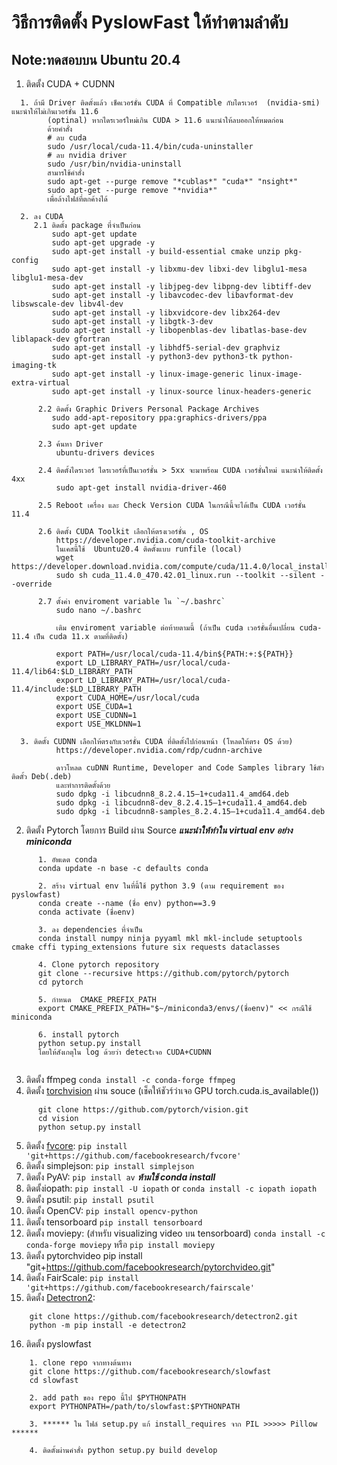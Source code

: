 # วิธีการติดตั้ง PyslowFast ให้ทำตามลำดับ
## Note:ทดสอบบน Ubuntu 20.4
1. ติดตั้ง CUDA  + CUDNN
```
  1. ถ้ามี Driver ติดตั้งแล้ว เช็คเวอร์ชั่น CUDA ที่ Compatible กับไดรเวอร์  (nvidia-smi) แนะนำให้ไม่เกินเวอร์ชั่น 11.6
        (optinal) หากไดรเวอร์ใหม่เกิน CUDA > 11.6 แนะนำให้ลบออกให้หมดก่อน
        ด้วยคำสั่ง
        # ลบ cuda
        sudo /usr/local/cuda-11.4/bin/cuda-uninstaller 
        # ลบ nvidia driver
        sudo /usr/bin/nvidia-uninstall
        สามารใช้คำสั่ง
        sudo apt-get --purge remove "*cublas*" "cuda*" "nsight*"
        sudo apt-get --purge remove "*nvidia*"
        เพื่อล้างไฟล์ที่ตกค้างได้
        
  2. ลง CUDA
     2.1 ติดตั้ง package ที่จำเป็นก่อน
         sudo apt-get update
         sudo apt-get upgrade -y
         sudo apt-get install -y build-essential cmake unzip pkg-config
         sudo apt-get install -y libxmu-dev libxi-dev libglu1-mesa libglu1-mesa-dev
         sudo apt-get install -y libjpeg-dev libpng-dev libtiff-dev
         sudo apt-get install -y libavcodec-dev libavformat-dev libswscale-dev libv4l-dev
         sudo apt-get install -y libxvidcore-dev libx264-dev
         sudo apt-get install -y libgtk-3-dev
         sudo apt-get install -y libopenblas-dev libatlas-base-dev liblapack-dev gfortran
         sudo apt-get install -y libhdf5-serial-dev graphviz
         sudo apt-get install -y python3-dev python3-tk python-imaging-tk
         sudo apt-get install -y linux-image-generic linux-image-extra-virtual
         sudo apt-get install -y linux-source linux-headers-generic
         
      2.2 ติดตั้ง Graphic Drivers Personal Package Archives
         sudo add-apt-repository ppa:graphics-drivers/ppa
         sudo apt-get update
         
      2.3 ค้นหา Driver
          ubuntu-drivers devices
      
      2.4 ติดตั้งไดรเวอร์ ไดรเวอร์ที่เป็นเวอร์ชั่น > 5xx จะมาพร้อม CUDA เวอร์ชั่นใหม่ แนะนำให้ติดตั้ง 4xx
          sudo apt-get install nvidia-driver-460
          
      2.5 Reboot เครื่อง และ Check Version CUDA ในกรณีนี้จะได้เป็น CUDA เวอร์ชั่น 11.4
      
      2.6 ติดตั้ง CUDA Toolkit เลือกให้ตรงเวอร์ชั่น , OS 
          https://developer.nvidia.com/cuda-toolkit-archive
          ในเคสนี้ใช้  Ubuntu20.4 ติดตั้งแบบ runfile (local)
          wget https://developer.download.nvidia.com/compute/cuda/11.4.0/local_installers/cuda_11.4.0_470.42.01_linux.run
          sudo sh cuda_11.4.0_470.42.01_linux.run --toolkit --silent --override
          
      2.7 ตั้งค่า enviroment variable ใน `~/.bashrc`
          sudo nano ~/.bashrc
          
          เติม enviroment variable ต่อท้ายตามนี้ (ถ้าเป็น cuda เวอร์ชั่นอื่นเปลี่ยน cuda-11.4 เป็น cuda 11.x ตามที่ติดตั้ง)
          
          export PATH=/usr/local/cuda-11.4/bin${PATH:+:${PATH}}
          export LD_LIBRARY_PATH=/usr/local/cuda-11.4/lib64:$LD_LIBRARY_PATH
          export LD_LIBRARY_PATH=/usr/local/cuda-11.4/include:$LD_LIBRARY_PATH
          export CUDA_HOME=/usr/local/cuda
          export USE_CUDA=1 
          export USE_CUDNN=1 
          export USE_MKLDNN=1  
      
  3. ติดตั้ง CUDNN เลือกให้ตรงกับเวอร์ชั่น CUDA ที่ติดตั้งไปก่อนหน้า (โหลดให้ตรง OS ด้วย)
          https://developer.nvidia.com/rdp/cudnn-archive
      
          ดาวโหลด cuDNN Runtime, Developer and Code Samples library ใช้ตัวติดตั้ว Deb(.deb) 
          และทำการติดตั้งด้วย
          sudo dpkg -i libcudnn8_8.2.4.15–1+cuda11.4_amd64.deb
          sudo dpkg -i libcudnn8-dev_8.2.4.15–1+cuda11.4_amd64.deb
          sudo dpkg -i libcudnn8-samples_8.2.4.15–1+cuda11.4_amd64.deb
```

2. ติดตั้ง Pytorch โดยการ Build ผ่าน Source ***แนะนำให้ทำใน virtual env อย่าง miniconda***
```
      1. อัพเดต conda
      conda update -n base -c defaults conda
      
      2. สร้าง virtual env ในที่นี้ใช้ python 3.9 (ตาม requirement ของ pyslowfast)
      conda create --name (ชื่อ env) python==3.9
      conda activate (ชื่อenv)
      
      3. ลง dependencies ที่จำเป็น
      conda install numpy ninja pyyaml mkl mkl-include setuptools cmake cffi typing_extensions future six requests dataclasses
      
      4. Clone pytorch repository
      git clone --recursive https://github.com/pytorch/pytorch
      cd pytorch
      
      5. กำหนด  CMAKE_PREFIX_PATH 
      export CMAKE_PREFIX_PATH="$~/miniconda3/envs/(ชื่อenv)" << กรณีใช้ miniconda
      
      6. install pytorch
      python setup.py install
      โดยให้สังเกตุใน log ด้วยว่า detectเจอ CUDA+CUDNN
      

```

3. ติดตั้ง ffmpeg `conda install -c conda-forge ffmpeg`
4. ติดตั้ง [torchvision](https://github.com/pytorch/vision/) ผ่าน souce (เช็คให้ชัวร์ว่าเจอ GPU torch.cuda.is_available())
```
      git clone https://github.com/pytorch/vision.git
      cd vision
      python setup.py install
```
5. ติดตั้ง [fvcore](https://github.com/facebookresearch/fvcore/): `pip install 'git+https://github.com/facebookresearch/fvcore'`
6. ติดตั้ง simplejson: `pip install simplejson`
7. ติดตั้ง PyAV: `pip install av` ***ห้ามใช้ conda install***
8. ติดตั้งiopath: `pip install -U iopath` or `conda install -c iopath iopath`
9. ติดตั้ง psutil: `pip install psutil`
10. ติดตั้ง OpenCV: `pip install opencv-python`
11. ติดตั้ง tensorboard  `pip install tensorboard`
12. ติดตั้ง moviepy: (สำหรับ visualizing video บน tensorboard) `conda install -c conda-forge moviepy` หรือ `pip install moviepy`
13. ติดตั้ง  pytorchvideo pip install "git+https://github.com/facebookresearch/pytorchvideo.git"
14. ติดตั้ง FairScale: `pip install 'git+https://github.com/facebookresearch/fairscale'`
15. ติดตั้ง [Detectron2](https://github.com/facebookresearch/detectron2):
```
    git clone https://github.com/facebookresearch/detectron2.git
    python -m pip install -e detectron2
```

16. ติดตั้ง pyslowfast
```
    1. clone repo จากทางต้นทาง
    git clone https://github.com/facebookresearch/slowfast
    cd slowfast
    
    2. add path ของ repo นี้ไป $PYTHONPATH
    export PYTHONPATH=/path/to/slowfast:$PYTHONPATH

    3. ****** ใน ไฟล์ setup.py แก้ install_requires จาก PIL >>>>> Pillow ******
    
    4. ติดตั้งผ่านคำสั่ง python setup.py build develop
    
```

